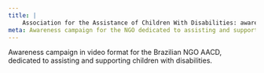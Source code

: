 ```yaml
---
title: |
    Association for the Assistance of Children With Disabilities: awareness
meta: Awareness campaign for the NGO dedicated to assisting and supporting children with disabilities.
---
```

Awareness campaign in video format for the Brazilian NGO AACD, dedicated to assisting and supporting children with disabilities.
